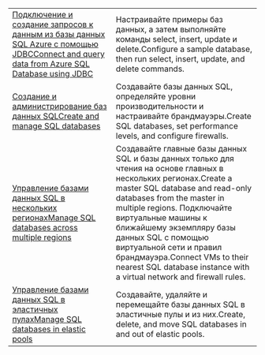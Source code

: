 |  |  |
|---------|---------|
| <span data-ttu-id="676ee-101">[Подключение и создание запросов к данным из базы данных SQL Azure с помощью JDBC][4]</span><span class="sxs-lookup"><span data-stu-id="676ee-101">[Connect and query data from Azure SQL Database using JDBC][4]</span></span> | <span data-ttu-id="676ee-102">Настраивайте примеры баз данных, а затем выполняйте команды select, insert, update и delete.</span><span class="sxs-lookup"><span data-stu-id="676ee-102">Configure a sample database, then run select, insert, update, and delete commands.</span></span> |
| <span data-ttu-id="676ee-103">[Создание и администрирование баз данных SQL][1]</span><span class="sxs-lookup"><span data-stu-id="676ee-103">[Create and manage SQL databases][1]</span></span> | <span data-ttu-id="676ee-104">Создавайте базы данных SQL, определяйте уровни производительности и настраивайте брандмауэры.</span><span class="sxs-lookup"><span data-stu-id="676ee-104">Create SQL databases, set performance levels, and configure firewalls.</span></span>|
| <span data-ttu-id="676ee-105">[Управление базами данных SQL в нескольких регионах][2]</span><span class="sxs-lookup"><span data-stu-id="676ee-105">[Manage SQL databases across multiple regions][2]</span></span> | <span data-ttu-id="676ee-106">Создавайте главные базы данных SQL и базы данных только для чтения на основе главных в нескольких регионах.</span><span class="sxs-lookup"><span data-stu-id="676ee-106">Create a master SQL database and read-only databases from the master in multiple regions.</span></span> <span data-ttu-id="676ee-107">Подключайте виртуальные машины к ближайшему экземпляру базы данных SQL с помощью виртуальной сети и правил брандмауэра.</span><span class="sxs-lookup"><span data-stu-id="676ee-107">Connect VMs to their nearest SQL database instance with a virtual network and firewall rules.</span></span> | 
| <span data-ttu-id="676ee-108">[Управление базами данных SQL в эластичных пулах][3]</span><span class="sxs-lookup"><span data-stu-id="676ee-108">[Manage SQL databases in elastic pools][3]</span></span> | <span data-ttu-id="676ee-109">Создавайте, удаляйте и перемещайте базы данных SQL в эластичные пулы и из них.</span><span class="sxs-lookup"><span data-stu-id="676ee-109">Create, delete, and move SQL databases in and out of elastic pools.</span></span> | 

[1]: https://azure.microsoft.com/resources/samples/sql-database-java-manage-db/
[2]: https://azure.microsoft.com/resources/samples/sql-database-java-manage-sql-databases-across-regions/
[3]: ../java-sdk-manage-sql-elastic-pools.md
[4]: https://docs.microsoft.com/azure/sql-database/sql-database-connect-query-java